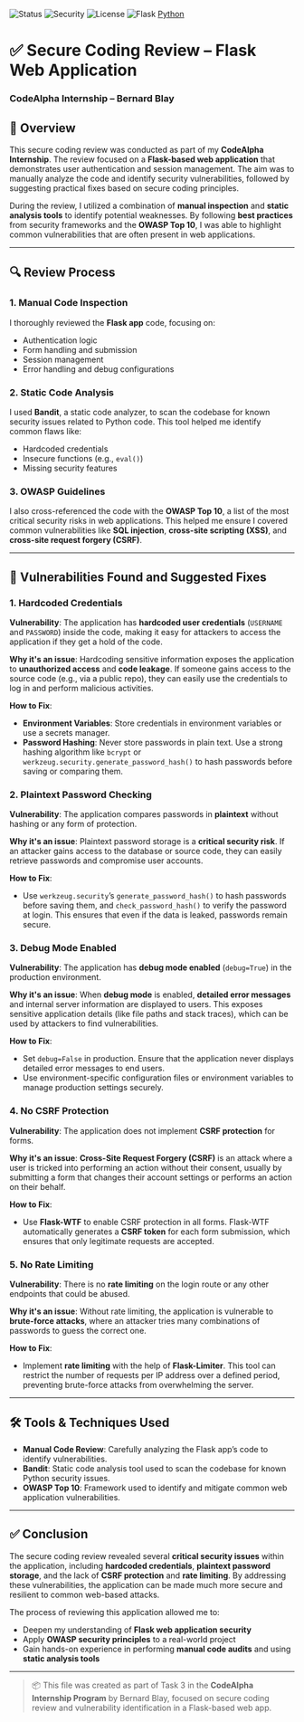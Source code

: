 ![Status](https://img.shields.io/badge/Review-Complete-brightgreen)
![Security](https://img.shields.io/badge/Security-Checked-blue)
![License](https://img.shields.io/badge/License-MIT-lightgrey)
![Flask](https://img.shields.io/badge/Framework-Flask-red)
 [Python](https://img.shields.io/badge/Language-Python-blue)

# ✅ Secure Coding Review – Flask Web Application  
### CodeAlpha Internship – Bernard Blay

## 📌 Overview
This secure coding review was conducted as part of my **CodeAlpha Internship**. The review focused on a **Flask-based web application** that demonstrates user authentication and session management. The aim was to manually analyze the code and identify security vulnerabilities, followed by suggesting practical fixes based on secure coding principles.

During the review, I utilized a combination of **manual inspection** and **static analysis tools** to identify potential weaknesses. By following **best practices** from security frameworks and the **OWASP Top 10**, I was able to highlight common vulnerabilities that are often present in web applications.

---

## 🔍 Review Process
### 1. **Manual Code Inspection**
I thoroughly reviewed the **Flask app** code, focusing on:
- Authentication logic
- Form handling and submission
- Session management
- Error handling and debug configurations

### 2. **Static Code Analysis**
I used **Bandit**, a static code analyzer, to scan the codebase for known security issues related to Python code. This tool helped me identify common flaws like:
- Hardcoded credentials
- Insecure functions (e.g., `eval()`)
- Missing security features

### 3. **OWASP Guidelines**
I also cross-referenced the code with the **OWASP Top 10**, a list of the most critical security risks in web applications. This helped me ensure I covered common vulnerabilities like **SQL injection**, **cross-site scripting (XSS)**, and **cross-site request forgery (CSRF)**.

---

## 🧠 Vulnerabilities Found and Suggested Fixes

### **1. Hardcoded Credentials**
**Vulnerability**: The application has **hardcoded user credentials** (`USERNAME` and `PASSWORD`) inside the code, making it easy for attackers to access the application if they get a hold of the code.

**Why it's an issue**: Hardcoding sensitive information exposes the application to **unauthorized access** and **code leakage**. If someone gains access to the source code (e.g., via a public repo), they can easily use the credentials to log in and perform malicious activities.

**How to Fix**:  
- **Environment Variables**: Store credentials in environment variables or use a secrets manager.
- **Password Hashing**: Never store passwords in plain text. Use a strong hashing algorithm like `bcrypt` or `werkzeug.security.generate_password_hash()` to hash passwords before saving or comparing them.

### **2. Plaintext Password Checking**
**Vulnerability**: The application compares passwords in **plaintext** without hashing or any form of protection.

**Why it's an issue**: Plaintext password storage is a **critical security risk**. If an attacker gains access to the database or source code, they can easily retrieve passwords and compromise user accounts.

**How to Fix**:  
- Use `werkzeug.security`’s `generate_password_hash()` to hash passwords before saving them, and `check_password_hash()` to verify the password at login. This ensures that even if the data is leaked, passwords remain secure.

### **3. Debug Mode Enabled**
**Vulnerability**: The application has **debug mode enabled** (`debug=True`) in the production environment.

**Why it's an issue**: When **debug mode** is enabled, **detailed error messages** and internal server information are displayed to users. This exposes sensitive application details (like file paths and stack traces), which can be used by attackers to find vulnerabilities.

**How to Fix**:  
- Set `debug=False` in production. Ensure that the application never displays detailed error messages to end users.
- Use environment-specific configuration files or environment variables to manage production settings securely.

### **4. No CSRF Protection**
**Vulnerability**: The application does not implement **CSRF protection** for forms.

**Why it's an issue**: **Cross-Site Request Forgery (CSRF)** is an attack where a user is tricked into performing an action without their consent, usually by submitting a form that changes their account settings or performs an action on their behalf.

**How to Fix**:  
- Use **Flask-WTF** to enable CSRF protection in all forms. Flask-WTF automatically generates a **CSRF token** for each form submission, which ensures that only legitimate requests are accepted.

### **5. No Rate Limiting**
**Vulnerability**: There is no **rate limiting** on the login route or any other endpoints that could be abused.

**Why it's an issue**: Without rate limiting, the application is vulnerable to **brute-force attacks**, where an attacker tries many combinations of passwords to guess the correct one.

**How to Fix**:  
- Implement **rate limiting** with the help of **Flask-Limiter**. This tool can restrict the number of requests per IP address over a defined period, preventing brute-force attacks from overwhelming the server.

---

## 🛠 Tools & Techniques Used
- **Manual Code Review**: Carefully analyzing the Flask app’s code to identify vulnerabilities.
- **Bandit**: Static code analysis tool used to scan the codebase for known Python security issues.
- **OWASP Top 10**: Framework used to identify and mitigate common web application vulnerabilities.

---

## ✅ Conclusion
The secure coding review revealed several **critical security issues** within the application, including **hardcoded credentials**, **plaintext password storage**, and the lack of **CSRF protection** and **rate limiting**. By addressing these vulnerabilities, the application can be made much more secure and resilient to common web-based attacks.

The process of reviewing this application allowed me to:
- Deepen my understanding of **Flask web application security**
- Apply **OWASP security principles** to a real-world project
- Gain hands-on experience in performing **manual code audits** and using **static analysis tools**

---

> 📦 This file was created as part of Task 3 in the **CodeAlpha Internship Program** by Bernard Blay, focused on secure coding review and vulnerability identification in a Flask-based web app.
